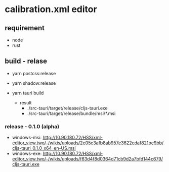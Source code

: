 # calibration.xml editor 

## requirement
* node
* rust

## build - relase
* yarn postcss:release
* yarn shadow:release
* yarn tauri build

  * result
    * ./src-tauri/target/release/cljs-tauri.exe
    * ./src-tauri/target/release/bundle/msi/*.msi


### release - 0.1.0 (alpha)
* windows-msi: http://10.90.180.72/HSS/xml-editor_view.two/-/wikis/uploads/2e05c3afb8ab957e3622cdaf821be9bb/cljs-tauri_0.1.0_x64_en-US.msi
* windows-exe: http://10.90.180.72/HSS/xml-editor_view.two/-/wikis/uploads/f63d4f8d0364d71cb9d2a7bfd144c679/cljs-tauri.exe
